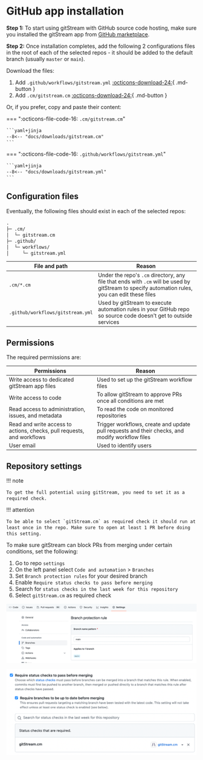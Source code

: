 # GitHub app installation 

**Step 1:** To start using gitStream with GitHub source code hosting, make sure you installed the gitStream app from [GitHub marketplace](https://github.com/marketplace/gitstream-by-linearb).

**Step 2:** Once installation completes, add the following 2 configurations files in the root of each of the selected repos - it should be added to the default branch (usually `master` or `main`).

Download the files:

1. Add `.github/workflows/gitstream.yml` [:octicons-download-24:](/downloads/gitstream.yml){ .md-button }
2. Add `.cm/gitstream.cm` [:octicons-download-24:](/downloads/gitstream.cm){ .md-button }

Or, if you prefer, copy and paste their content:

=== ":octicons-file-code-16: `.cm/gitstream.cm`"

    ```yaml+jinja
    --8<-- "docs/downloads/gitstream.cm"
    ```
=== ":octicons-file-code-16: `.github/workflows/gitstream.yml`"

    ```yaml+jinja   
    --8<-- "docs/downloads/gitstream.yml"
    ```

## Configuration files

Eventually, the following files should exist in each of the selected repos:

```
.
├─ .cm/
│  └─ gitstream.cm
├─ .github/
│  └─ workflows/
│     └─ gitstream.yml
```

| File and path         | Reason |
|-----------------------|----------------------------------------|
| `.cm/*.cm`    | Under the repo's `.cm` directory, any file that ends with `.cm` will be used by gitStream to specify automation rules, you can edit these files |
| `.github/workflows/gitstream.yml` | Used by gitStream to execute automation rules in your GitHub repo so source code doesn't get to outside services |

## Permissions

The required permissions are: 

| Permissions           | Reason |
|----------------------|-------------------------------------------------------|
| Write access to dedicated gitStream app files | Used to set up the gitStream workflow files |
| Write access to code | To allow gitStream to approve PRs once all conditions are met |
| Read access to administration, issues, and metadata | To read the code on monitored repositories |
| Read and write access to actions, checks, pull requests, and workflows | Trigger workflows, create and update pull requests and their checks, and modify workflow files |
| User email | Used to identify users |

## Repository settings

!!! note

    To get the full potential using gitStream, you need to set it as a required check.

!!! attention

    To be able to select `gitStream.cm` as required check it should run at least once in the repo. Make sure to open at least 1 PR before doing this setting.


To make sure gitStream can block PRs from merging under certain conditions, set the following:

1. Go to repo `settings`
2. On the left panel select `Code and automation` > `Branches` 
3. Set `Branch protection rules` for your desired branch 
4. Enable `Require status checks to pass before merging`
5. Search for `status checks in the last week for this repository`
6. Select `gitStream.cm` as required check

![Branch protection rules](/screenshots/branch_protection_in_github.png)
  
![Required checks](/screenshots/required_checks_in_github.png)
